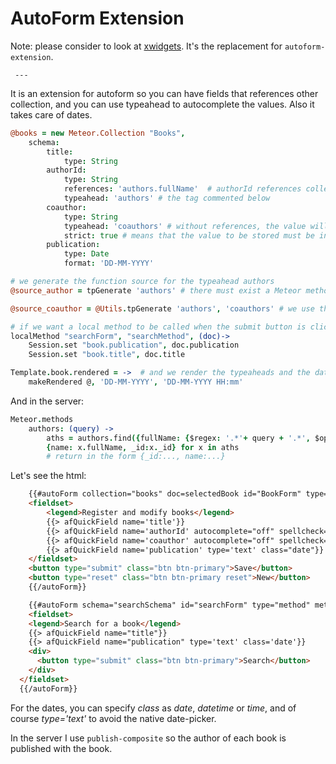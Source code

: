 AutoForm Extension
==================

Note: please consider to look at [xwidgets](https://github.com/miguelalarcos/xwidgets). It's the replacement for ```autoform-extension```.

     ---

It is an extension for autoform so you can have fields that references other collection, and you can use typeahead to autocomplete the values. Also it takes care of dates.

```coffee
@books = new Meteor.Collection "Books", 
    schema:
        title:
            type: String
        authorId:
            type: String
            references: 'authors.fullName'  # authorId references collection authors, and fullName is the field to display
            typeahead: 'authors' # the tag commented below
        coauthor:
            type: String
            typeahead: 'coauthors' # without references, the value will not be traslated. For example, 'Dennet' is stored in field coauthor and not an _id
            strict: true # means that the value to be stored must be in the list of the typeahead
        publication:
            type: Date
            format: 'DD-MM-YYYY'

# we generate the function source for the typeahead authors
@source_author = tpGenerate 'authors' # there must exist a Meteor method 'authors'. It is the same than @source_author = tpGenerate 'authors', 'authors'

@source_coauthor = @Utils.tpGenerate 'authors', 'coauthors' # we use the same Meteor method 'authors' but a different typeahead (tagged 'coauthors')

# if we want a local method to be called when the submit button is clicked
localMethod "searchForm", "searchMethod", (doc)->  
    Session.set "book.publication", doc.publication 
    Session.set "book.title", doc.title

Template.book.rendered = ->  # and we render the typeaheads and the date pickers
    makeRendered @, 'DD-MM-YYYY', 'DD-MM-YYYY HH:mm'    
```

And in the server:

```coffee
Meteor.methods
    authors: (query) -> 
        aths = authors.find({fullName: {$regex: '.*'+ query + '.*', $options: 'i'}}).fetch()
        {name: x.fullName, _id:x._id} for x in aths 
        # return in the form {_id:..., name:...}
```

Let's see the html:
```html
    {{#autoForm collection="books" doc=selectedBook id="BookForm" type=typeBookForm validation='submit'}}
    <fieldset>    
        <legend>Register and modify books</legend>    
        {{> afQuickField name='title'}}        
        {{> afQuickField name='authorId' autocomplete="off" spellcheck="off" class="typeahead" data-source="source_author"}}   
        {{> afQuickField name='coauthor' autocomplete="off" spellcheck="off" class="typeahead" data-source="source_coauthor"}}        
        {{> afQuickField name='publication' type='text' class="date"}}
    </fieldset>
    <button type="submit" class="btn btn-primary">Save</button>
    <button type="reset" class="btn btn-primary reset">New</button>
    {{/autoForm}}

    {{#autoForm schema="searchSchema" id="searchForm" type="method" meteormethod="searchMethod"}}
    <fieldset>
    <legend>Search for a book</legend>
    {{> afQuickField name="title"}}
    {{> afQuickField name="publication" type='text' class='date'}}
    <div>
      <button type="submit" class="btn btn-primary">Search</button>
    </div>
  </fieldset>
  {{/autoForm}}  
```

For the dates, you can specify *class* as *date*, *datetime* or *time*, and of course *type='text'* to avoid the native date-picker.

In the server I use ```publish-composite``` so the author of each book is published with the book.
